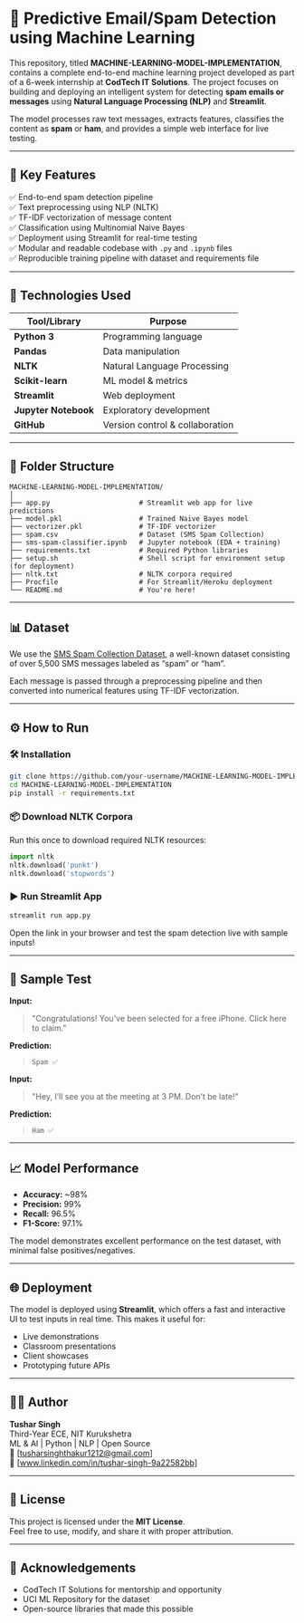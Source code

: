 # 📧 Predictive Email/Spam Detection using Machine Learning

This repository, titled **MACHINE-LEARNING-MODEL-IMPLEMENTATION**, contains a complete end-to-end machine learning project developed as part of a 6-week internship at **CodTech IT Solutions**. The project focuses on building and deploying an intelligent system for detecting **spam emails or messages** using **Natural Language Processing (NLP)** and **Streamlit**.

The model processes raw text messages, extracts features, classifies the content as **spam** or **ham**, and provides a simple web interface for live testing.

---


## 🚀 Key Features

✅ End-to-end spam detection pipeline  
✅ Text preprocessing using NLP (NLTK)  
✅ TF-IDF vectorization of message content  
✅ Classification using Multinomial Naive Bayes  
✅ Deployment using Streamlit for real-time testing  
✅ Modular and readable codebase with `.py` and `.ipynb` files  
✅ Reproducible training pipeline with dataset and requirements file  

---

## 🧠 Technologies Used

| Tool/Library | Purpose |
|--------------|---------|
| **Python 3** | Programming language |
| **Pandas** | Data manipulation |
| **NLTK** | Natural Language Processing |
| **Scikit-learn** | ML model & metrics |
| **Streamlit** | Web deployment |
| **Jupyter Notebook** | Exploratory development |
| **GitHub** | Version control & collaboration |

---

## 📁 Folder Structure

```
MACHINE-LEARNING-MODEL-IMPLEMENTATION/
│
├── app.py                      # Streamlit web app for live predictions
├── model.pkl                   # Trained Naive Bayes model
├── vectorizer.pkl              # TF-IDF vectorizer
├── spam.csv                    # Dataset (SMS Spam Collection)
├── sms-spam-classifier.ipynb   # Jupyter notebook (EDA + training)
├── requirements.txt            # Required Python libraries
├── setup.sh                    # Shell script for environment setup (for deployment)
├── nltk.txt                    # NLTK corpora required
├── Procfile                    # For Streamlit/Heroku deployment
└── README.md                   # You're here!
```

---

## 📊 Dataset

We use the [SMS Spam Collection Dataset](https://archive.ics.uci.edu/ml/datasets/SMS+Spam+Collection), a well-known dataset consisting of over 5,500 SMS messages labeled as “spam” or “ham”.

Each message is passed through a preprocessing pipeline and then converted into numerical features using TF-IDF vectorization.

---

## ⚙️ How to Run

### 🛠️ Installation

```bash
git clone https://github.com/your-username/MACHINE-LEARNING-MODEL-IMPLEMENTATION.git
cd MACHINE-LEARNING-MODEL-IMPLEMENTATION
pip install -r requirements.txt
```

### 📦 Download NLTK Corpora

Run this once to download required NLTK resources:

```python
import nltk
nltk.download('punkt')
nltk.download('stopwords')
```

### ▶️ Run Streamlit App

```bash
streamlit run app.py
```

Open the link in your browser and test the spam detection live with sample inputs!

---

## 🧪 Sample Test

**Input:**  
> "Congratulations! You've been selected for a free iPhone. Click here to claim."

**Prediction:**  
> `Spam ✅`

**Input:**  
> "Hey, I’ll see you at the meeting at 3 PM. Don’t be late!"

**Prediction:**  
> `Ham ✅`

---

## 📈 Model Performance

- **Accuracy:** ~98%
- **Precision:** 99%
- **Recall:** 96.5%
- **F1-Score:** 97.1%

The model demonstrates excellent performance on the test dataset, with minimal false positives/negatives.

---

## 🌐 Deployment

The model is deployed using **Streamlit**, which offers a fast and interactive UI to test inputs in real time. This makes it useful for:

- Live demonstrations  
- Classroom presentations  
- Client showcases  
- Prototyping future APIs

---

## 👨‍💻 Author

**Tushar Singh**  
Third-Year ECE, NIT Kurukshetra  
ML & AI | Python | NLP | Open Source  
📧 [tusharsinghthakur1212@gmail.com]  
🔗 [www.linkedin.com/in/tushar-singh-9a22582bb]

---

## 📝 License

This project is licensed under the **MIT License**.  
Feel free to use, modify, and share it with proper attribution.

---

## 🙌 Acknowledgements

- CodTech IT Solutions for mentorship and opportunity  
- UCI ML Repository for the dataset  
- Open-source libraries that made this possible  
